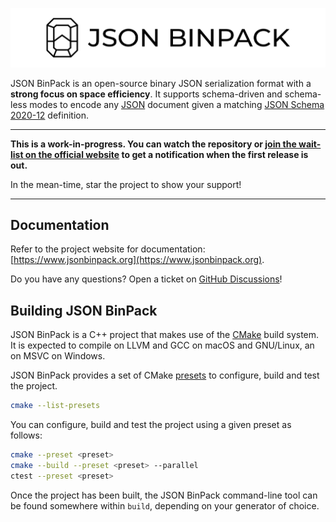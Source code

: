 ![JSON BinPack](./assets/banner.png)

JSON BinPack is an open-source binary JSON serialization format with a **strong
focus on space efficiency**. It supports schema-driven and schema-less modes to
encode any [JSON](https://www.json.org) document given a matching [JSON Schema
2020-12](http://json-schema.org) definition.

***

**This is a work-in-progress. You can watch the repository or [join the
wait-list on the official website](https://www.jsonbinpack.org) to get a
notification when the first release is out.**

In the mean-time, star the project to show your support!

***

Documentation
-------------

Refer to the project website for documentation:
[https://www.jsonbinpack.org](https://www.jsonbinpack.org).

Do you have any questions? Open a ticket on [GitHub
Discussions](https://github.com/sourcemeta/jsonbinpack/discussions)!

Building JSON BinPack
---------------------

JSON BinPack is a C++ project that makes use of the [CMake](https://cmake.org)
build system. It is expected to compile on LLVM and GCC on macOS and GNU/Linux,
an on MSVC on Windows.

JSON BinPack provides a set of CMake
[presets](https://cmake.org/cmake/help/latest/manual/cmake-presets.7.html) to
configure, build and test the project.

```sh
cmake --list-presets
```

You can configure, build and test the project using a given preset as follows:

```sh
cmake --preset <preset>
cmake --build --preset <preset> --parallel
ctest --preset <preset>
```

Once the project has been built, the JSON BinPack command-line tool can be
found somewhere within `build`, depending on your generator of choice.
